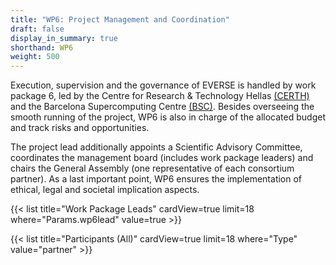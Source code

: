 ```yaml
---
title: "WP6: Project Management and Coordination"
draft: false
display_in_summary: true
shorthand: WP6
weight: 500
---
```


Execution, supervision and the governance of EVERSE is handled by work package 6, led by the Centre for Research & Technology Hellas [(CERTH)](https://www.certh.gr/root.en.aspx) and the Barcelona Supercomputing Centre [(BSC)](https://www.bsc.es). Besides overseeing the smooth running of the project, WP6 is also in charge of the allocated budget and track risks and opportunities.

The project lead additionally appoints a Scientific Advisory Committee, coordinates the management board (includes work package leaders) and chairs the General Assembly (one representative of each consortium partner). As a last important point, WP6 ensures the implementation of ethical, legal and societal implication aspects.

{{< list title="Work Package Leads" cardView=true limit=18 where="Params.wp6lead" value=true  >}}

<!-- {{< list title="People" cardView=true limit=18 where="Params.wp6" value=true  >}} -->

{{< list title="Participants (All)" cardView=true limit=18 where="Type" value="partner"  >}}
